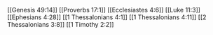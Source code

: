 [[Genesis 49:14]]
[[Proverbs 17:1]]
[[Ecclesiastes 4:6]]
[[Luke 11:3]]
[[Ephesians 4:28]]
[[1 Thessalonians 4:1]]
[[1 Thessalonians 4:11]]
[[2 Thessalonians 3:8]]
[[1 Timothy 2:2]]
